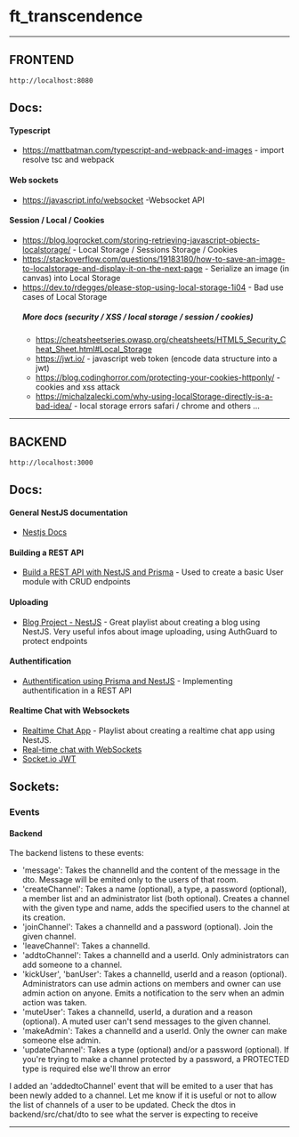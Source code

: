 # ft_transcendence

<hr/>

## FRONTEND 
`http://localhost:8080`

## Docs:

#### Typescript 
- https://mattbatman.com/typescript-and-webpack-and-images - import resolve tsc and webpack

#### Web sockets
- https://javascript.info/websocket -Websocket API

#### Session / Local / Cookies
- https://blog.logrocket.com/storing-retrieving-javascript-objects-localstorage/ - Local Storage / Sessions Storage / Cookies
- https://stackoverflow.com/questions/19183180/how-to-save-an-image-to-localstorage-and-display-it-on-the-next-page - Serialize an image (in canvas) into Local Storage
- https://dev.to/rdegges/please-stop-using-local-storage-1i04 - Bad use cases of Local Storage 
  ##### More docs (security / XSS / local storage / session / cookies)
  - https://cheatsheetseries.owasp.org/cheatsheets/HTML5_Security_Cheat_Sheet.html#Local_Storage
  - https://jwt.io/ - javascript web token (encode data structure into a jwt)
  - https://blog.codinghorror.com/protecting-your-cookies-httponly/ - cookies and xss attack
  - https://michalzalecki.com/why-using-localStorage-directly-is-a-bad-idea/ - local storage errors safari / chrome and others ...

<hr/>


## BACKEND 
`http://localhost:3000`

## Docs:

#### General NestJS documentation
- [Nestjs Docs](https://docs.nestjs.com/)

#### Building a REST API
- [Build a REST API with NestJS and Prisma](https://www.youtube.com/watch?v=LMjj1_EK4y8) - Used to create a basic User module with CRUD endpoints

#### Uploading
- [Blog Project - NestJS](https://www.youtube.com/playlist?list=PLVfq1luIZbSnytbsm2i8Ocf_hyUHTsqbZ) - Great playlist about creating a blog using NestJS. Very useful infos about image uploading, using AuthGuard to protect endpoints

#### Authentification
- [Authentification using Prisma and NestJS](https://www.prisma.io/blog/nestjs-prisma-authentication-7D056s1s0k3l) - Implementing authentification in a REST API

#### Realtime Chat with Websockets
- [Realtime Chat App](https://www.youtube.com/playlist?list=PLVfq1luIZbSkICzoA8EuvTskPEROS68i9) - Playlist about creating a realtime chat app using NestJS.
- [Real-time chat with WebSockets](https://wanago.io/2021/01/25/api-nestjs-chat-websockets/)
- [Socket.io JWT](https://www.npmjs.com/package/socketio-jwt)

## Sockets:

### Events

#### Backend

The backend listens to these events: 
- 'message': Takes the channelId and the content of the message in the dto. Message will be emited only to the users of that room.
- 'createChannel': Takes a name (optional), a type, a password (optional), a member list and an administrator list (both optional). Creates a channel with the given type and name, adds the specified users to the channel at its creation.
- 'joinChannel': Takes a channelId and a password (optional). Join the given channel.
- 'leaveChannel': Takes a channelId.
- 'addtoChannel': Takes a channelId and a userId. Only administrators can add someone to a channel.
- 'kickUser', 'banUser': Takes a channelId, userId and a reason (optional). Administrators can use admin actions on members and owner can use admin action on anyone. Emits a notification to the serv when an admin action was taken.
- 'muteUser': Takes a channelId, userId, a duration and a reason (optional). A muted user can't send messages to the given channel.
- 'makeAdmin': Takes a channelId and a userId. Only the owner can make someone else admin.
- 'updateChannel': Takes a type (optional) and/or a password (optional). If you're trying to make a channel protected by a password, a PROTECTED type is required else we'll throw an error

I added an 'addedtoChannel' event that will be emited to a user that has been newly added to a channel. Let me know if it is useful or not to allow the list of channels of a user to be updated.
Check the dtos in backend/src/chat/dto to see what the server is expecting to receive

<hr/>

